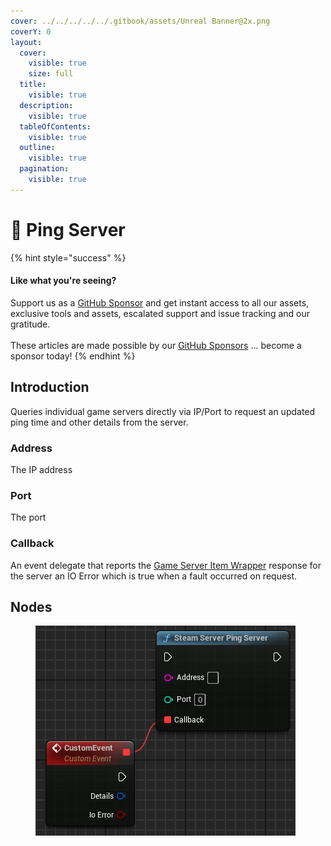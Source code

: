 ```yaml
---
cover: ../../../../../.gitbook/assets/Unreal Banner@2x.png
coverY: 0
layout:
  cover:
    visible: true
    size: full
  title:
    visible: true
  description:
    visible: true
  tableOfContents:
    visible: true
  outline:
    visible: true
  pagination:
    visible: true
---
```


# 🔵 Ping Server

{% hint style="success" %}
#### Like what you're seeing?

Support us as a [GitHub Sponsor](../../../../../become-a-sponsor/) and get instant access to all our assets, exclusive tools and assets, escalated support and issue tracking and our gratitude.\
\
These articles are made possible by our [GitHub Sponsors](../../../../../become-a-sponsor/) ... become a sponsor today!
{% endhint %}

## Introduction

Queries individual game servers directly via IP/Port to request an updated ping time and other details from the server.

### Address

The IP address

### Port

The port

### Callback

An event delegate that reports the [Game Server Item Wrapper](../../types/game-server-item-wrapper.md) response for the server an IO Error which is true when a fault occurred on request.

## Nodes

<figure><img src="../../../../../.gitbook/assets/image (251).png" alt=""><figcaption></figcaption></figure>
